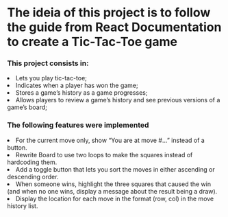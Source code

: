 <h1>The ideia of this project is to follow the guide from React Documentation to create a Tic-Tac-Toe game</h1>

<h3>This project consists in:</h3>
<li>Lets you play tic-tac-toe;</li>
<li>Indicates when a player has won the game;</li>
<li>Stores a game’s history as a game progresses;</li>
<li>Allows players to review a game’s history and see previous versions of a game’s board;</li>

<h3>The following features were implemented</h3>
<li>For the current move only, show “You are at move #…” instead of a button.</li>
<li>Rewrite Board to use two loops to make the squares instead of hardcoding them.</li>
<li>Add a toggle button that lets you sort the moves in either ascending or descending order.</li>
<li>When someone wins, highlight the three squares that caused the win (and when no one wins, display a message about the result being a draw).</li>
<li>Display the location for each move in the format (row, col) in the move history list.</li>
